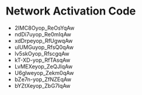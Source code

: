 # Network Activation Code
* 2IMC8Oyop_ReOsYqAw
* ndDi7uyop_Re0mIqAw
* xdDrpeyop_RfUgwqAw
* uIUMGuyop_RfsQ0qAw
* lv5skOyop_RfscgqAw
* kT-XD-yop_RfTAsqAw
* LvMEXeyop_ZeQJIqAw
* U6glweyop_Zekm0qAw
* bZe7n-yop_ZfNZEqAw
* bYZtXeyop_ZbG7IqAw
